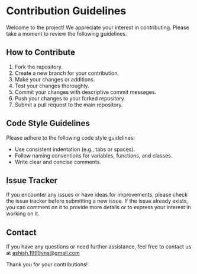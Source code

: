 # Contribution Guidelines

Welcome to the project! We appreciate your interest in contributing. Please take a moment to review the following guidelines.

## How to Contribute

1. Fork the repository.
2. Create a new branch for your contribution.
3. Make your changes or additions.
4. Test your changes thoroughly.
5. Commit your changes with descriptive commit messages.
6. Push your changes to your forked repository.
7. Submit a pull request to the main repository.

## Code Style Guidelines

Please adhere to the following code style guidelines:

- Use consistent indentation (e.g., tabs or spaces).
- Follow naming conventions for variables, functions, and classes.
- Write clear and concise comments.

## Issue Tracker

If you encounter any issues or have ideas for improvements, please check the issue tracker before submitting a new issue. If the issue already exists, you can comment on it to provide more details or to express your interest in working on it.

## Contact

If you have any questions or need further assistance, feel free to contact us at [ashish.1999vns@gmail.com](mailto:ashish.1999vns@gmail.com)

Thank you for your contributions!
